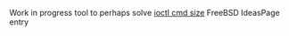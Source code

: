 
Work in progress tool to perhaps solve [ioctl cmd size](https://wiki.freebsd.org/IdeasPage#IOCTL_command_checking_tool)
FreeBSD IdeasPage entry


